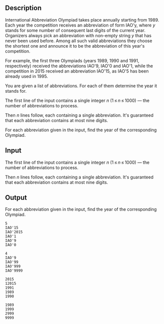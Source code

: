 ## Description

<div><p>International Abbreviation Olympiad takes place annually starting from 1989. Each year the competition receives an abbreviation of form <span class="tex-font-style-tt">IAO'y</span>, where <span class="tex-span"><i>y</i></span> stands for some number of consequent last digits of the current year. Organizers always pick an abbreviation with non-empty string <span class="tex-span"><i>y</i></span> that has never been used before. Among all such valid abbreviations they choose the shortest one and announce it to be the abbreviation of this year's competition.</p><p>For example, the first three Olympiads (years 1989, 1990 and 1991, respectively) received the abbreviations <span class="tex-font-style-tt">IAO'9</span>, <span class="tex-font-style-tt">IAO'0</span> and <span class="tex-font-style-tt">IAO'1</span>, while the competition in 2015 received an abbreviation <span class="tex-font-style-tt">IAO'15</span>, as <span class="tex-font-style-tt">IAO'5</span> has been already used in 1995.</p><p>You are given a list of abbreviations. For each of them determine the year it stands for.</p></div><div class="input-specification"><p>The first line of the input contains a single integer <span class="tex-span"><i>n</i></span> (<span class="tex-span">1 ≤ <i>n</i> ≤ 1000</span>)&nbsp;— the number of abbreviations to process. </p><p>Then <span class="tex-span"><i>n</i></span> lines follow, each containing a single abbreviation. It's guaranteed that each abbreviation contains at most nine digits.</p></div><div class="output-specification"><p>For each abbreviation given in the input, find the year of the corresponding Olympiad.</p></div>

## Input

<p>The first line of the input contains a single integer <span class="tex-span"><i>n</i></span> (<span class="tex-span">1 ≤ <i>n</i> ≤ 1000</span>)&nbsp;— the number of abbreviations to process. </p><p>Then <span class="tex-span"><i>n</i></span> lines follow, each containing a single abbreviation. It's guaranteed that each abbreviation contains at most nine digits.</p>

## Output

<p>For each abbreviation given in the input, find the year of the corresponding Olympiad.</p>





```input1
5
IAO'15
IAO'2015
IAO'1
IAO'9
IAO'0

```




```input2
4
IAO'9
IAO'99
IAO'999
IAO'9999

```




```output1
2015
12015
1991
1989
1990

```




```output2
1989
1999
2999
9999

```


